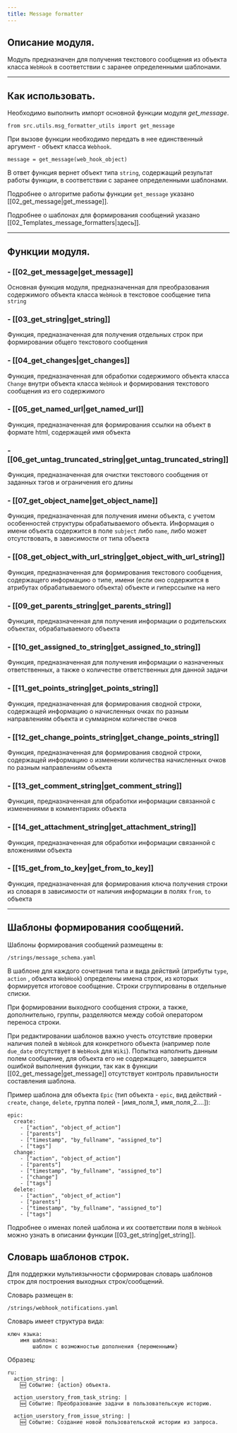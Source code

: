 ```yaml
---
title: Message formatter
---
```


## Описание модуля.

Модуль предназначен для получения текстового сообщения из объекта класса `WebHook` в соответствии с заранее определенными шаблонами.

---
## Как использовать.

Необходимо выполнить импорт основной функции модуля *get_message*.
```
from src.utils.msg_formatter_utils import get_message
```
При вызове функции необходимо передать в нее единственный аргумент - объект класса `Webhook`.
```
message = get_message(web_hook_object)
```
В ответ функция вернет объект типа `string`, содержащий результат работы функции, в соответствии с заранее определенными шаблонами.

Подробнее о алгоритме работы функции `get_message` указано [[02_get_message|get_message]].

Подробнее о шаблонах для формирования сообщений указано [[02_Templates_message_formatters|здесь]].

---
## Функции модуля.

### - [[02_get_message|get_message]]
Основная функция модуля, предназначенная для преобразования содержимого объекта класса `WebHook` в текстовое сообщение типа `string`
### - [[03_get_string|get_string]]
Функция, предназначенная для получения отдельных строк при формировании общего текстового сообщения
### - [[04_get_changes|get_changes]]
Функция, предназначенная для обработки содержимого объекта класса `Change` внутри объекта класса `WebHook` и формирования текстового сообщения из его содержимого
### - [[05_get_named_url|get_named_url]]
Функция, предназначенная для формирования ссылки на объект в формате html, содержащей имя объекта
### - [[06_get_untag_truncated_string|get_untag_truncated_string]]
Функция, предназначенная для очистки текстового сообщения от заданных тэгов и  ограничения его длины
### - [[07_get_object_name|get_object_name]]
Функция, предназначенная для получения имени объекта, с учетом особенностей структуры обрабатываемого объекта. Информация о имени объекта содержится в поле `subject` либо `name`, либо может отсутствовать, в зависимости от типа объекта
### - [[08_get_object_with_url_string|get_object_with_url_string]]
Функция, предназначенная для формирования текстового сообщения, содержащего информацию о типе, имени (если оно содержится в атрибутах обрабатываемого объекта) объекте и гиперссылке на него
### - [[09_get_parents_string|get_parents_string]]
Функция, предназначенная для получения информации о родительских объектах, обрабатываемого объекта
### - [[10_get_assigned_to_string|get_assigned_to_string]]
Функция, предназначенная для получения информации о назначенных ответственных, а также о количестве ответственных для данной задачи
### - [[11_get_points_string|get_points_string]]
Функция, предназначенная для формирования сводной строки, содержащей информацию о начисленных очках по разным направлениям объекта и суммарном количестве очков
### - [[12_get_change_points_string|get_change_points_string]]
Функция, предназначенная для формирования сводной строки, содержащей информацию о изменении количества начисленных очков по разным направлениям объекта
### - [[13_get_comment_string|get_comment_string]]
Функция, предназначенная для обработки информации связанной с изменениями в комментариях объекта
### - [[14_get_attachment_string|get_attachment_string]]
Функция, предназначенная для обработки информации связанной с вложениями объекта
### - [[15_get_from_to_key|get_from_to_key]]
Функция, предназначенная для формирования ключа получения строки из словаря в зависимости от наличия информации в полях `from`, `to` объекта

---

## Шаблоны формирования сообщений.

Шаблоны формирования сообщений размещены в:
```
/strings/message_schema.yaml
```

В шаблоне для каждого сочетания типа и вида действий (атрибуты `type`, `action` , объекта `WebHook`) определены имена строк, из которых формируется итоговое сообщение. Строки сгруппированы в отдельные списки.

При формировании выходного сообщения строки, а также, дополнительно, группы, разделяются между собой оператором переноса строки.

При редактировании шаблонов важно учесть отсутствие проверки наличия полей в `WebHook` для конкретного объекта (например поле `due_date` отсутствует в `WebHook` для `Wiki`). Попытка наполнить данным полем сообщение, для объекта его не содержащего, завершится ошибкой выполнения функции, так как в функции [[02_get_message|get_message]] отсутствует контроль правильности составления шаблона.

Пример шаблона для объекта `Epic` (тип объекта - `epic`, вид действий - `create`, `change`, `delete`, группа полей - \[имя_поля_1, имя_поля_2....]):
```
epic:
  create:
    - ["action", "object_of_action"]
    - ["parents"]
    - ["timestamp", "by_fullname", "assigned_to"]
    - ["tags"]
  change:
    - ["action", "object_of_action"]
    - ["parents"]
    - ["timestamp", "by_fullname", "assigned_to"]
    - ["change"]
    - ["tags"]
  delete:
    - ["action", "object_of_action"]
    - ["parents"]
    - ["timestamp", "by_fullname", "assigned_to"]
    - ["tags"]
```
Подробнее о именах полей шаблона и их соответствии поля в `WebHook` можно узнать в описании функции [[03_get_string|get_string]].

## Словарь шаблонов строк.

Для поддержки мультиязычности сформирован словарь шаблонов строк для построения выходных строк/сообщений.

Словарь размещен в:
```
/strings/webhook_notifications.yaml
```

Словарь имеет структура вида:
```
ключ языка:
	имя шаблона:
		шаблон с возможностью дополнения {переменными}
```

Образец:

```
ru:
  action_string: |
    🆕 Событие: {action} объекта.

  action_userstory_from_task_string: |
    🆕 Событие: Преобразование задачи в пользовательскую историю.

  action_userstory_from_issue_string: |
    🆕 Событие: Создание новой пользовательской истории из запроса.
```
